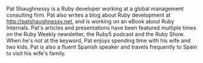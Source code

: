 Pat Shaughnessy is a Ruby developer working at a global management consulting firm. Pat also writes a blog about Ruby development at http://patshaughnessy.net, and is working on an eBook about Ruby Internals. Pat's articles and presentations have been featured multiple times on the Ruby Weekly newsletter, the Ruby5 podcast and the Ruby Show. When he's not at the keyword, Pat enjoys spending time with his wife and two kids. Pat is also a fluent Spanish speaker and travels frequently to Spain to visit his wife's family.

